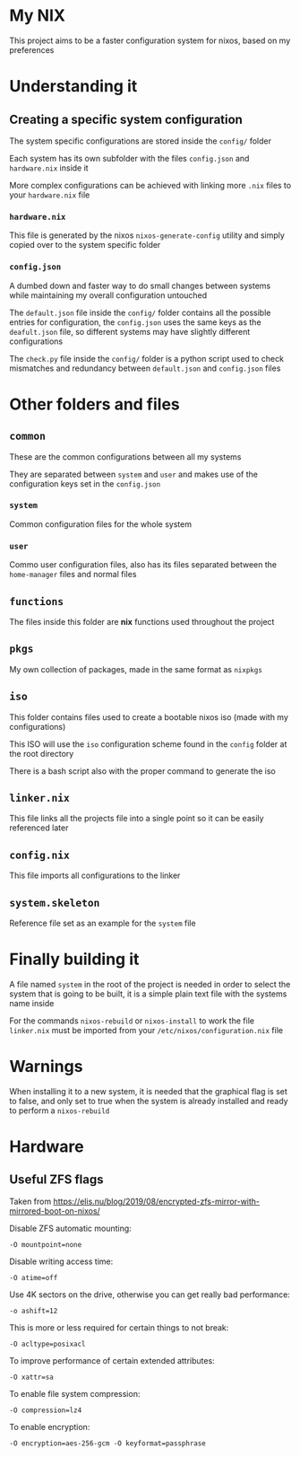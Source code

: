 # My NIX

This project aims to be a faster configuration system for nixos, based on my preferences

# Understanding it

## Creating a specific system configuration

The system specific configurations are stored inside the `config/` folder

Each system has its own subfolder with the files `config.json` and `hardware.nix` inside it

More complex configurations can be achieved with linking more `.nix` files to your `hardware.nix` file

### `hardware.nix`

This file is generated by the nixos `nixos-generate-config` utility and simply copied over to the system specific folder

### `config.json`

A dumbed down and faster way to do small changes between systems while maintaining my overall configuration untouched

The `default.json` file inside the `config/` folder contains all the possible entries for configuration, the `config.json` uses the same keys as the `deafult.json` file, so different systems may have slightly different configurations

The `check.py` file inside the `config/` folder is a python script used to check mismatches and redundancy between `default.json` and `config.json` files

# Other folders and files

## `common`

These are the common configurations between all my systems

They are separated between `system` and `user` and makes use of the configuration keys set in the `config.json`

### `system`

Common configuration files for the whole system

### `user`

Commo user configuration files, also has its files separated between the `home-manager` files and normal files

## `functions`

The files inside this folder are **nix** functions used throughout the project

## `pkgs`

My own collection of packages, made in the same format as `nixpkgs`

## `iso`

This folder contains files used to create a bootable nixos iso (made with my configurations)

This ISO will use the `iso` configuration scheme found in the `config` folder at the root directory

There is a bash script also with the proper command to generate the iso

## `linker.nix`

This file links all the projects file into a single point so it can be easily referenced later

## `config.nix`

This file imports all configurations to the linker

## `system.skeleton`

Reference file set as an example for the `system` file

# Finally building it

A file named `system` in the root of the project is needed in order to select the system that is going to be built, it is a simple plain text file with the systems name inside

For the commands `nixos-rebuild` or `nixos-install` to work the file `linker.nix` must be imported from your `/etc/nixos/configuration.nix` file

# Warnings

When installing it to a new system, it is needed that the graphical flag is set to false, and only set to true when the system is already installed and ready to perform a `nixos-rebuild`

# Hardware

## Useful ZFS flags

Taken from <https://elis.nu/blog/2019/08/encrypted-zfs-mirror-with-mirrored-boot-on-nixos/>

Disable ZFS automatic mounting:

   `-O mountpoint=none`

Disable writing access time:

   `-O atime=off`

Use 4K sectors on the drive, otherwise you can get really bad performance:

   `-o ashift=12`

This is more or less required for certain things to not break:

   `-O acltype=posixacl`

To improve performance of certain extended attributes:

   `-O xattr=sa`

To enable file system compression:

   `-O compression=lz4`

To enable encryption:

   `-O encryption=aes-256-gcm -O keyformat=passphrase`

